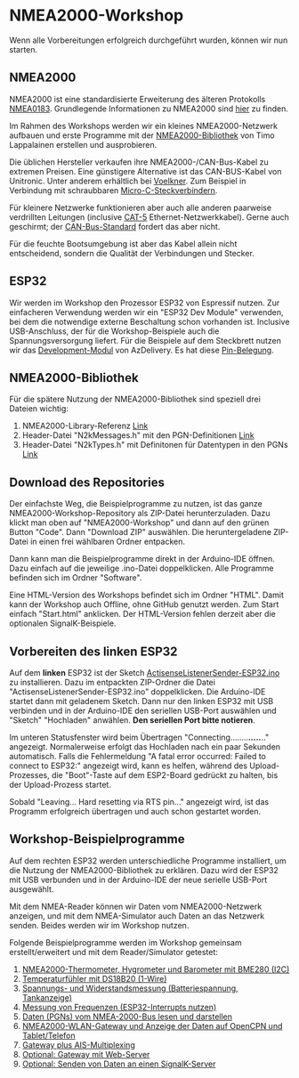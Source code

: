 # NMEA2000-Workshop

Wenn alle Vorbereitungen erfolgreich durchgeführt wurden, können wir nun starten.

## NMEA2000

NMEA2000 ist eine standardisierte Erweiterung des älteren Protokolls [NMEA0183](https://de.wikipedia.org/wiki/NMEA_0183). Grundlegende Informationen zu NMEA2000 sind [hier](https://de.wikipedia.org/wiki/NMEA_2000) zu finden.

Im Rahmen des Workshops werden wir ein kleines NMEA2000-Netzwerk aufbauen und erste Programme mit der [NMEA2000-Bibliothek](https://github.com/ttlappalainen) von Timo Lappalainen erstellen und ausprobieren.

Die üblichen Hersteller verkaufen ihre NMEA2000-/CAN-Bus-Kabel zu extremen Preisen. Eine günstigere Alternative ist das CAN-BUS-Kabel von Unitronic. Unter anderem erhältlich bei [Voelkner](https://www.voelkner.de/products/146612/LAPP-2170261-1-Busleitung-UNITRONIC-BUS-2-x-2-x-0.22mm-Violett-Meterware.html). Zum Beispiel in Verbindung mit schraubbaren [Micro-C-Steckverbindern](https://www.gmm-yacht.de/nmea_2000_installation.html).

Für kleinere Netzwerke funktionieren aber auch alle anderen paarweise verdrillten Leitungen (inclusive [CAT-5](https://www.reichelt.de/cat-5e-patchkabel-sf-utp-25m-4x2-awg26-7-25s-p505.html?&nbc=1&trstct=lsbght_sldr::2520) Ethernet-Netzwerkkabel). Gerne auch geschirmt; der [CAN-Bus-Standard](https://de.wikipedia.org/wiki/Controller_Area_Network#Maximale_%C3%9Cbertragungsrate_und_Leitungsl%C3%A4nge) fordert das aber nicht. 

Für die feuchte Bootsumgebung ist aber das Kabel allein nicht entscheidend, sondern die Qualität der Verbindungen und Stecker.

## ESP32
Wir werden im Workshop den Prozessor ESP32 von Espressif nutzen. Zur einfacheren Verwendung werden wir ein "ESP32 Dev Module" verwenden, bei dem die notwendige externe Beschaltung schon vorhanden ist. Inclusive USB-Anschluss, der für die Workshop-Beispiele auch die Spannungsversorgung liefert. Für die Beispiele auf dem Steckbrett nutzen wir das [Development-Modul](https://www.az-delivery.de/blogs/azdelivery-blog-fur-arduino-und-raspberry-pi/esp32-das-multitalent) von AzDelivery. Es hat diese [Pin-Belegung](https://www.dropbox.com/s/o90qsp1rn5ol9gf/NodeMCU.png?dl=0).

## NMEA2000-Bibliothek
Für die spätere Nutzung der NMEA2000-Bibliothek sind speziell drei Dateien wichtig:
1. NMEA2000-Library-Referenz [Link](https://github.com/ttlappalainen/NMEA2000/blob/master/Documents/NMEA2000_library_reference.pdf)
2. Header-Datei "N2kMessages.h" mit den PGN-Definitionen [Link](https://github.com/ttlappalainen/NMEA2000/blob/master/src/N2kMessages.h)
3. Header-Datei "N2kTypes.h" mit Definitonen für Datentypen in den PGNs [Link](https://github.com/ttlappalainen/NMEA2000/blob/master/src/N2kTypes.h)

## Download des Repositories
Der einfachste Weg, die Beispielprogramme zu nutzen, ist das ganze NMEA2000-Workshop-Repository als ZIP-Datei herunterzuladen. Dazu klickt man oben auf "NMEA2000-Workshop" und dann auf den grünen Button "Code". Dann "Download ZIP" auswählen. Die heruntergeladene ZIP-Datei in einen frei wählbaren Ordner entpacken. 

Dann kann man die Beispielprogramme direkt in der Arduino-IDE öffnen. Dazu einfach auf die jeweilige .ino-Datei doppelklicken. Alle Programme befinden sich im Ordner "Software".

Eine HTML-Version des Workshops befindet sich im Ordner "HTML". Damit kann der Workshop auch Offline, ohne GitHub genutzt werden. Zum Start einfach "Start.html" anklicken. Der HTML-Version fehlen derzeit aber die optionalen SignalK-Beispiele.

## Vorbereiten des linken ESP32
Auf dem **linken** ESP32 ist der Sketch [ActisenseListenerSender-ESP32.ino](https://github.com/AK-Homberger/NMEA2000-Workshop/blob/main/Software/ActisenseListenerSender-ESP32/ActisenseListenerSender-ESP32.ino) zu installieren. Dazu im entpackten ZIP-Ordner die Datei "ActisenseListenerSender-ESP32.ino" doppelklicken. Die Arduino-IDE startet dann mit geladenem Sketch. Dann nur den linken ESP32 mit USB verbinden und in der Arduino-IDE den seriellen USB-Port auswählen und "Sketch" "Hochladen" anwählen. **Den seriellen Port bitte notieren**.

Im unteren Statusfenster wird beim Übertragen "Connecting........_____....._____.." angezeigt. Normalerweise erfolgt das Hochladen nach ein paar Sekunden automatisch. Falls die Fehlermeldung "A fatal error occurred: Failed to connect to ESP32:" angezeigt wird, kann es helfen, während des Upload-Prozesses, die "Boot"-Taste auf dem ESP2-Board gedrückt zu halten, bis der Upload-Prozess startet.

Sobald "Leaving...  Hard resetting via RTS pin..." angezeigt wird, ist das Programm erfolgreich übertragen und auch schon gestartet worden.

## Workshop-Beispielprogramme
Auf dem rechten ESP32 werden unterschiedliche Programme installiert, um die Nutzung der NMEA2000-Bibliothek zu erklären. Dazu wird der ESP32 mit USB verbunden und in der Arduino-IDE der neue serielle USB-Port ausgewählt.

Mit dem NMEA-Reader können wir Daten vom NMEA2000-Netzwerk anzeigen, und mit dem NMEA-Simulator auch Daten an das Netzwerk senden. Beides werden wir im Workshop nutzen.

Folgende Beispielprogramme werden im Workshop gemeinsam erstellt/erweitert und mit dem Reader/Simulator getestet:

1. [NMEA2000-Thermometer, Hygrometer und Barometer mit BME280 (I2C)](https://github.com/AK-Homberger/NMEA-Workshop/blob/main/Docs/BME280.md)
2. [Temperaturfühler mit DS18B20 (1-Wire)](https://github.com/AK-Homberger/NMEA-Workshop/blob/main/Docs/DS18B20.md)
3. [Spannungs- und Widerstandsmessung (Batteriespannung, Tankanzeige)](https://github.com/AK-Homberger/NMEA2000-Workshop/blob/main/Docs/AnalogRead.md)
4. [Messung von Frequenzen (ESP32-Interrupts nutzen)](https://github.com/AK-Homberger/NMEA2000-Workshop/blob/main/Docs/Frequenz.md)
5. [Daten (PGNs) vom NMEA-2000-Bus lesen und darstellen](https://github.com/AK-Homberger/NMEA2000-Workshop/blob/main/Docs/ReadPGNs.md)
6. [NMEA2000-WLAN-Gateway und Anzeige der Daten auf OpenCPN und Tablet/Telefon](https://github.com/AK-Homberger/NMEA2000-Workshop/blob/main/Docs/WLAN-GW.md)
7. [Gateway plus AIS-Multiplexing](https://github.com/AK-Homberger/NMEA2000-Workshop/blob/main/Docs/WLAN-GW3.md)
8. [Optional: Gateway mit Web-Server](https://github.com/AK-Homberger/NMEA2000-Workshop/blob/main/Docs/WLAN-GW4.md)
9. [Optional: Senden von Daten an einen SignalK-Server](https://github.com/AK-Homberger/NMEA2000-Workshop/blob/main/Docs/BME280-3-SignalK.md)


